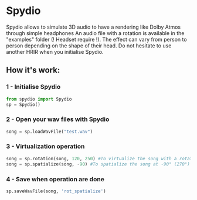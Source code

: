 # Spydio
Spydio allows to simulate 3D audio to have a rendering like Dolby Atmos through simple headphones
An audio file with a rotation is available in the "examples" folder (! Headset require !).
The effect can vary from person to person depending on the shape of their head. Do not hesitate to use another HRIR when you initialise Spydio.

## How it's work:
### 1 - Initialise Spydio
```python
from spydio import Spydio
sp = Spydio()
```

### 2 - Open your wav files with Spydio 
```python
song = sp.loadWavFile("test.wav")
```

### 3 - Virtualization operation 
```python
song = sp.rotation(song, 120, 250) #To virtualize the song with a rotation (120° -> 250°)
song = sp.spatialize(song, -90) #To spatialize the song at -90° (270°)
```

### 4 - Save when operation are done
```python
sp.saveWavFile(song, 'rot_spatialize')
```
